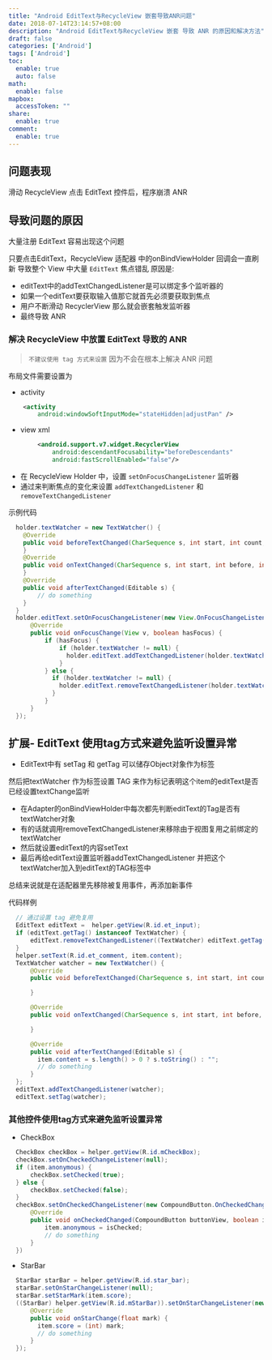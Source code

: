 ```yaml
---
title: "Android EditText与RecycleView 嵌套导致ANR问题"
date: 2018-07-14T23:14:57+08:00
description: "Android EditText与RecycleView 嵌套 导致 ANR 的原因和解决方法"
draft: false
categories: ['Android']
tags: ['Android']
toc:
  enable: true
  auto: false
math:
  enable: false
mapbox:
  accessToken: ""
share:
  enable: true
comment:
  enable: true
---
```


## 问题表现

滑动 RecycleView 点击 EditText 控件后，程序崩溃 ANR

## 导致问题的原因

大量注册 EditText 容易出现这个问题

只要点击EditText，RecycleView 适配器 中的onBindViewHolder 回调会一直刷新
导致整个 View 中大量 `EditText` 焦点错乱
原因是:

- editText中的addTextChangedListener是可以绑定多个监听器的
- 如果一个editText要获取输入值那它就首先必须要获取到焦点
- 用户不断滑动 RecyclerView 那么就会嵌套触发监听器
- 最终导致 ANR

### 解决 RecycleView 中放置 EditText 导致的 ANR

> `不建议使用 tag 方式来设置` 因为不会在根本上解决 ANR 问题

布局文件需要设置为

- activity

```xml
    <activity
        android:windowSoftInputMode="stateHidden|adjustPan" />
```

- view xml

```xml
        <android.support.v7.widget.RecyclerView
            android:descendantFocusability="beforeDescendants"
            android:fastScrollEnabled="false"/>
```

- 在 RecycleView Holder 中，设置 `setOnFocusChangeListener` 监听器
- 通过来判断焦点的变化来设置 `addTextChangedListener` 和 `removeTextChangedListener`

示例代码

```java
  holder.textWatcher = new TextWatcher() {
    @Override
    public void beforeTextChanged(CharSequence s, int start, int count, int after) {
    }
    @Override
    public void onTextChanged(CharSequence s, int start, int before, int count) {
    }
    @Override
    public void afterTextChanged(Editable s) {
        // do something
    }
  }
  holder.editText.setOnFocusChangeListener(new View.OnFocusChangeListener() {
      @Override
      public void onFocusChange(View v, boolean hasFocus) {
          if (hasFocus) {
              if (holder.textWatcher != null) {
                holder.editText.addTextChangedListener(holder.textWatcher);
              }
          } else {
            if (holder.textWatcher != null) {
              holder.editText.removeTextChangedListener(holder.textWatcher);
            }
          }
      }
  });
```

## 扩展- EditText 使用tag方式来避免监听设置异常

- EditText中有 setTag 和 getTag 可以储存Object对象作为标签

然后把textWatcher 作为标签设置 TAG 来作为标记表明这个item的editText是否已经设置textChange监听

- 在Adapter的onBindViewHolder中每次都先判断editText的Tag是否有textWatcher对象
- 有的话就调用removeTextChangedListener来移除由于视图复用之前绑定的textWatcher
- 然后就设置editText的内容setText
- 最后再给editText设置监听器addTextChangedListener 并把这个textWatcher加入到editText的TAG标签中

总结来说就是在适配器里先移除被复用事件，再添加新事件

代码样例

```java
  // 通过设置 tag 避免复用
  EditText editText =  helper.getView(R.id.et_input);
  if (editText.getTag() instanceof TextWatcher) {
      editText.removeTextChangedListener((TextWatcher) editText.getTag());
  }
  helper.setText(R.id.et_comment, item.content);
  TextWatcher watcher = new TextWatcher() {
      @Override
      public void beforeTextChanged(CharSequence s, int start, int count, int after) {

      }

      @Override
      public void onTextChanged(CharSequence s, int start, int before, int count) {

      }

      @Override
      public void afterTextChanged(Editable s) {
        item.content = s.length() > 0 ? s.toString() : "";
        // do something
      }
  };
  editText.addTextChangedListener(watcher);
  editText.setTag(watcher);
```

### 其他控件使用tag方式来避免监听设置异常

- CheckBox

```java
  CheckBox checkBox = helper.getView(R.id.mCheckBox);
  checkBox.setOnCheckedChangeListener(null);
  if (item.anonymous) {
      checkBox.setChecked(true);
  } else {
      checkBox.setChecked(false);
  }
  checkBox.setOnCheckedChangeListener(new CompoundButton.OnCheckedChangeListener() {
      @Override
      public void onCheckedChanged(CompoundButton buttonView, boolean isChecked) {
          item.anonymous = isChecked;
          // do something
      }
  })
```

- StarBar

```java
  StarBar starBar = helper.getView(R.id.star_bar);
  starBar.setOnStarChangeListener(null);
  starBar.setStarMark(item.score);
  ((StarBar) helper.getView(R.id.mStarBar)).setOnStarChangeListener(new StarBar.OnStarChangeListener() {
      @Override
      public void onStarChange(float mark) {
        item.score = (int) mark;
        // do something
      }
  });
```